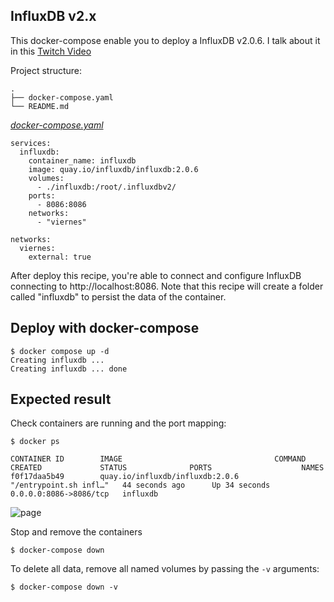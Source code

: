 ## InfluxDB v2.x
This docker-compose enable you to deploy a InfluxDB v2.0.6. I talk about it in this [Twitch Video](https://www.twitch.tv/ignaciovandroogenbroeck)

Project structure:
```
.
├── docker-compose.yaml
└── README.md
```

[_docker-compose.yaml_](docker-compose.yml)
```
services:
  influxdb:
    container_name: influxdb
    image: quay.io/influxdb/influxdb:2.0.6
    volumes:
      - ./influxdb:/root/.influxdbv2/
    ports:
      - 8086:8086
    networks:
      - "viernes"

networks:
  viernes:
    external: true
```
After deploy this recipe, you're able to connect and configure InfluxDB connecting to http://localhost:8086. Note that this recipe will create a folder called "influxdb" to persist the data of the container.

## Deploy with docker-compose

```
$ docker compose up -d
Creating influxdb ... 
Creating influxdb ... done
```

## Expected result

Check containers are running and the port mapping:

```
$ docker ps

CONTAINER ID        IMAGE                                  COMMAND                  CREATED             STATUS              PORTS                    NAMES
f0f17daa5b49        quay.io/influxdb/influxdb:2.0.6        "/entrypoint.sh infl…"   44 seconds ago      Up 34 seconds       0.0.0.0:8086->8086/tcp   influxdb
```

![page](screenshot.png)

Stop and remove the containers

```
$ docker-compose down
```

To delete all data, remove all named volumes by passing the `-v` arguments:

```
$ docker-compose down -v
```

